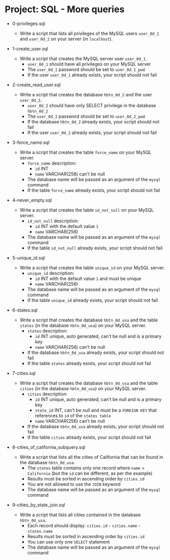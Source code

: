 # Project: SQL - More queries

*   0-privileges.sql
    - Write a script that lists all privileges of the MySQL users `user_0d_1` and `user_0d_2` on your server (in `localhost`).

*   1-create_user.sql
    - Write a script that creates the MySQL server user `user_0d_1`.
      - `user_0d_1` should have all privileges on your MySQL server
      - The `user_0d_1` password should be set to `user_0d_1_pwd`
      - If the user `user_0d_1` already exists, your script should not fail

*   2-create_read_user.sql
    - Write a script that creates the database `hbtn_0d_2` and the user `user_0d_2`.
      - `user_0d_2` should have only SELECT privilege in the database `hbtn_0d_2`
      - The `user_0d_2` password should be set to `user_0d_2_pwd`
      - If the database `hbtn_0d_2` already exists, your script should not fail
      - If the user `user_0d_2` already exists, your script should not fail

*   3-force_name.sql
    - Write a script that creates the table `force_name` on your MySQL server.
      - `force_name` description:
        - `id` INT
        - `name` VARCHAR(256) can’t be null
      - The database name will be passed as an argument of the `mysql` command
      - If the table `force_name` already exists, your script should not fail

*   4-never_empty.sql
    - Write a script that creates the table `id_not_null` on your MySQL server.
      - `id_not_null` description:
        - `id` INT with the default value `1`
        - `name` VARCHAR(256)
      - The database name will be passed as an argument of the `mysql` command
      - If the table `id_not_null` already exists, your script should not fail

*   5-unique_id.sql
    - Write a script that creates the table `unique_id` on your MySQL server.
      - `unique_id` description:
        - `id` INT with the default value `1` and must be unique
        - `name` VARCHAR(256)
      - The database name will be passed as an argument of the `mysql` command
      - If the table `unique_id` already exists, your script should not fail

*   6-states.sql
    - Write a script that creates the database `hbtn_0d_usa` and the table `states` (in the database `hbtn_0d_usa`) on your MySQL server.
      - `states` description:
        - `id` INT unique, auto generated, can’t be null and is a primary key
        - `name` VARCHAR(256) can’t be null
      - If the database `hbtn_0d_usa` already exists, your script should not fail
      - If the table `states` already exists, your script should not fail

*   7-cities.sql
    - Write a script that creates the database `hbtn_0d_usa` and the table `cities` (in the database `hbtn_0d_usa`) on your MySQL server.
      - `cities` description:
        - `id` INT unique, auto generated, can’t be null and is a primary key
        - `state_id` INT, can’t be null and must be a `FOREIGN KEY` that references to `id` of the `states table`
        - `name` VARCHAR(256) can’t be null
      - If the database `hbtn_0d_usa` already exists, your script should not fail
      - If the table `cities` already exists, your script should not fail

*   8-cities_of_california_subquery.sql
    - Write a script that lists all the cities of California that can be found in the database `hbtn_0d_usa`.
      - The `states` table contains only one record where `name` = `California` (but the `id` can be different, as per the example)
      - Results must be sorted in ascending order by `cities.id`
      - You are not allowed to use the `JOIN` keyword
      - The database name will be passed as an argument of the `mysql` command

*   9-cities_by_state_join.sql
    - Write a script that lists all cities contained in the database `hbtn_0d_usa`.
      - Each record should display: `cities.id` - `cities.name` - `states.name`
      - Results must be sorted in ascending order by `cities.id`
      - You can use only one `SELECT` statement
      - The database name will be passed as an argument of the `mysql` command
